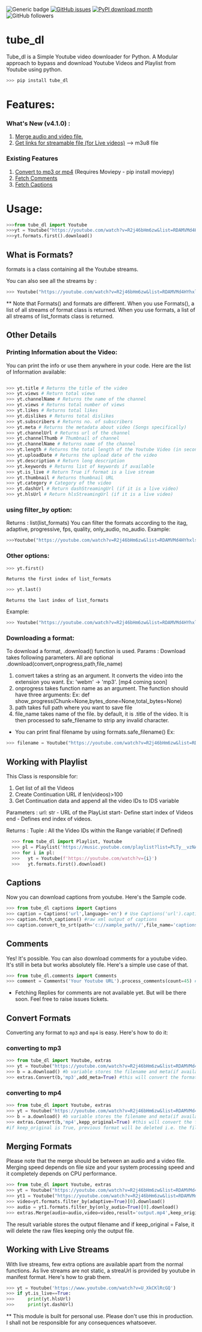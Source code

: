 ![Generic badge](https://img.shields.io/badge/Made%20with-Python-<COLOR>.svg)
[![GitHub issues](https://img.shields.io/github/issues/shekharchander/tube_dl?color=red)](https://github.com/shekharchander/tube_dl/issues)
[![PyPI download month](https://img.shields.io/pypi/dm/tube-dl?color=blue)](https://pypi.org/project/tube_dl)
![GitHub followers](https://img.shields.io/github/followers/shekharchander?label=Follow&style=social)


# tube_dl

Tube_dl is a Simple Youtube video downloader for Python.
A Modular approach to bypass and download Youtube Videos and Playlist from Youtube using python.

  ```python 
  >>> pip install tube_dl
  ```

# Features:
### What's New (v4.1.0) :
   1. [Merge audio and video file.](#merging-formats)
   2. [Get links for streamable file (for Live videos)](#live) --> m3u8 file
### Existing Features
1. [Convert to mp3 or mp4](#convert) (Requires Moviepy - pip install moviepy)
2. [Fetch Comments](#comments)
3. [Fetch Captions](#captions)


# Usage:

```python
>>>from tube_dl import Youtube
>>>yt = Youtube("https://youtube.com/watch?v=R2j46bHm6zw&list=RDAMVMd4HYhxlsj5k")
>>>yt.formats.first().download()
```
## What is Formats?

formats is a class containing all the Youtube streams.

You can also see all the streams by : 

```python
>>> Youtube("https://youtube.com/watch?v=R2j46bHm6zw&list=RDAMVMd4HYhxlsj5k").Formats()
```
** Note that Formats() and formats are different.
When you use Formats(), a list of all streams of format class is returned.
When you use formats, a list of all streams of list_formats class is returned.

## Other Details
### Printing Information about the Video:

You can print the info or use them anywhere in your code. Here are the list of Information available:
  
   ```python
   
  >>> yt.title # Returns the title of the video
  >>> yt.views # Return total views
  >>> yt.channelName # Returns the name of the channel
  >>> yt.views # Returns total number of views
  >>> yt.likes # Returns total likes
  >>> yt.dislikes # Returns total dislikes
  >>> yt.subscribers # Returns no. of subscribers
  >>> yt.meta # Returns the metadata about video (Songs specifically) 
  >>> yt.channelUrl # Returns url of the channel
  >>> yt.channelThumb # Thumbnail of channel
  >>> yt.channelName # Returns name of the channel
  >>> yt.length # Returns the total length of the Youtube Video (in seconds)
  >>> yt.uploadDate # Returns the upload date of the video
  >>> yt.description # Return long description
  >>> yt.keywords # Returns list of keywords if available
  >>> yt.is_live # Return True if format is a live stream
  >>> yt.thumbnail # Returns thumbnail URL
  >>> yt.category # Category of the video
  >>> yt.dashUrl # Return dashStreamingUrl (if it is a live video)
  >>> yt.hlsUrl # Return hlsStreamingUrl (if it is a live video) 
  ```

### using filter_by option:
  Returns : list(list_formats)
  You can filter the formats according to the itag, adaptive, progressive, fps, quality, only_audio, no_audio.
  Example:
  ```python
  >>>Youtube("https://youtube.com/watch?v=R2j46bHm6zw&list=RDAMVMd4HYhxlsj5k").formats.filter_by(only_audio=True)
  ```
  
### Other options:
  ```python
  >>> yt.first()
  ```
    Returns the first index of list_formats
  ```python
  >>> yt.last()
  ```
    Returns the last index of list_formats
    
   Example:
  ```python
  >>> Youtube("https://youtube.com/watch?v=R2j46bHm6zw&list=RDAMVMd4HYhxlsj5k").formats.filter_by(only_audio=True).first()
  ```

  
### Downloading a format:

To download a format, .download() function is used. 
Params :
  Download takes following parameters. All are optional
  .download(convert,onprogress,path,file_name)
  1. convert takes a string as an argument. It converts the video into the extension you want. Ex: 'webm' -> 'mp3'. [mp4 coming soon]   
  2. onprogress takes function name as an argument. The function should have three arguments: Ex: def show_progress(Chunk=None,bytes_done=None,total_bytes=None)
  3. path takes full path where you want to save file
  4. file_name takes name of the file. by default, it is .title of the video. It is then processed to safe_filename to strip any invalid character.
  
 * You can print final filename by using formats.safe_filename() 
 Ex: 
 ```python
 >>> filename = Youtube("https://youtube.com/watch?v=R2j46bHm6zw&list=RDAMVMd4HYhxlsj5k").formats.safe_filename()
  ```
 
## Working with Playlist 


This Class is responsible for:
  1. Get list of all the Videos
  2. Create Continuation URL if len(videos)>100
  3. Get Continuation data and append all the video IDs to IDS variable
        
  Parameters : 
      url: str - URL of the PlayList
      start- Define start index of Videos
      end - Defines end index of videos.
      
  Returns :
      Tuple : All the Video IDs within the Range variable( if Defined)
```python
  >>> from tube_dl import Playlist, Youtube
  >>> pl = Playlist('https://music.youtube.com/playlist?list=PLTy__vzNAW6C6sqmp6ddhsuaLsodKDEt_').videos
  >>> for i in pl:
  >>>   yt = Youtube(f'https://youtube.com/watch?v={i}')
  >>>   yt.formats.first().download()
  ```

## <a name="caption">Captions</a>

Now you can download captions from youtube.
Here's the Sample code.

```python
>>> from tube_dl captions import Captions
>>> caption = Captions('url',language='en') # Use Captions('url').caption_details to get list of languages
>>> caption.fetch_captions() #raw xml output of captions
>>> caption.convert_to_srt(path='c://xample_path//',file_name='captions.srt') # Default filename is youtube id and default path is os.getcwd()
```

## <a name="comments">Comments</a>

Yes! It's possible. You can also download comments for a youtube video. It's still in beta but works absolutely file. Here's a simple use case of that.
```python
>>> from tube_dl.comments import Comments
>>> comment = Comments('Your Youtube URL').process_comments(count=45) # Don't define count variable to get all the comments.

```
* Fetching Replies for comments are not available yet. But will be there soon. Feel free to raise issues tickets.

## <a name="convert">Convert Formats</a>

Converting any format to `mp3` and `mp4` is easy. Here's how to do it:

### converting to mp3
```python
>>> from tube_dl import Youtube, extras
>>> yt = Youtube("https://youtube.com/watch?v=R2j46bHm6zw&list=RDAMVMd4HYhxlsj5k").formats.filter_by(only_audio=True)[0]
>>> b = a.download() #b variable stores the filename and meta(if available) as object of Output class.
>>> extras.Convert(b,'mp3',add_meta=True) #this will convert the format to mp3 and add meta if var add_meta is True
```
### converting to mp4

```python
>>> from tube_dl import Youtube, extras
>>> yt = Youtube("https://youtube.com/watch?v=R2j46bHm6zw&list=RDAMVMd4HYhxlsj5k").formats.filter_by(only_audio=True)[0]
>>> b = a.download() #b variable stores the filename and meta(if available) as object of Output class.
>>> extras.Convert(b,'mp4',kepp_original=True) #this will convert the format to mp4 and add_meta is not available for mp4 files.
#if keep_original is True, previous format will be deleted i.e. the file downloaded
```

## <a name="merging-formats">Merging Formats</a>
Please note that the merge should be between an audio and a video file. Merging speed depends on file size and your system processing speed and it completely depends on CPU performance.
```python
>>> from tube_dl import Youtube, extras
>>> yt = Youtube("https://youtube.com/watch?v=R2j46bHm6zw&list=RDAMVMd4HYhxlsj5k")
>>> yt1 = Youtube("https://youtube.com/watch?v=R2j46bHm6zw&list=RDAMVMd4HYhxlsj5k")
>>> video=yt.formats.filter_by(adaptive=True)[0].download()
>>> audio = yt1.formats.filter_by(only_audio=True)[0].download()
>>> extras.Merge(audio=audio,video=video,result='output.mp4',keep_original=False) 

```
The result variable stores the output filename and if keep_original = False, it will delete the raw files keeping only the output file.

## <a name="live">Working with Live Streams</a>

With live streams, few extra options are available apart from the normal functions.
As live streams are not static, a streaUrl is provided by youtube in manifest format. Here's how to grab them.

```python
>>> yt = Youtube('https://www.youtube.com/watch?v=U_XkCKlRcGQ')
>>> if yt.is_live==True:
>>> 	print(yt.hlsUrl)
>>> 	print(yt.dashUrl)
```

** This module is built for personal use. Please don't use this in production. I shall not be responsible for any consequences whatsoever.

